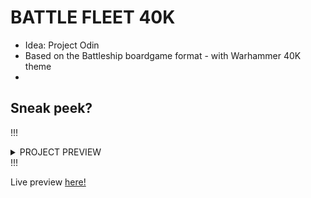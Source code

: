 # BATTLE FLEET 40K

- Idea: Project Odin
- Based on the Battleship boardgame format - with Warhammer 40K theme
- 
## **Sneak peek?** 

!!!<details><summary>PROJECT PREVIEW</summary> 
![Battleship](<https://github.com/HoangV954/battleship/assets/114508394/602a810d-18fa-41dd-b70f-6b0b0cec7930>) </details>!!!


Live preview [here!](https://battleship-theta.vercel.app/)

